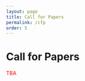 ```yaml
---
layout: page
title: Call for Papers
permalink: /cfp
order: 5
---
```


# Call for Papers

<span style="color:red;">TBA</span>
